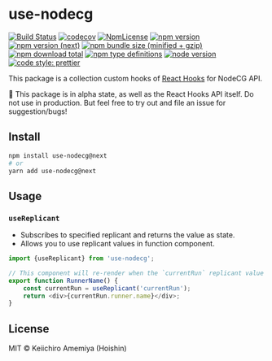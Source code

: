 # use-nodecg

[![Build Status](https://travis-ci.com/Hoishin/use-nodecg.svg?branch=master)](https://travis-ci.com/Hoishin/use-nodecg)
[![codecov](https://codecov.io/gh/Hoishin/use-nodecg/branch/master/graph/badge.svg)](https://codecov.io/gh/Hoishin/use-nodecg)
[![NpmLicense](https://img.shields.io/npm/l/use-nodecg.svg)](https://github.com/Hoishin/use-nodecg/blob/master/LICENSE)
[![npm version](https://img.shields.io/npm/v/use-nodecg.svg)](https://www.npmjs.com/package/use-nodecg)
[![npm version (next)](https://img.shields.io/npm/v/use-nodecg/next.svg)](https://www.npmjs.com/package/use-nodecg)
[![npm bundle size (minified + gzip)](https://img.shields.io/bundlephobia/minzip/use-nodecg.svg)](https://www.npmjs.com/package/use-nodecg)
[![npm download total](https://img.shields.io/npm/dt/use-nodecg.svg)](https://www.npmjs.com/package/use-nodecg)
[![npm type definitions](https://img.shields.io/npm/types/use-nodecg.svg)](https://www.typescriptlang.org/)
[![node version](https://img.shields.io/node/v/use-nodecg.svg)](https://nodejs.org/en/)
[![code style: prettier](https://img.shields.io/badge/code_style-prettier-ff69b4.svg?style=flat-square)](https://github.com/prettier/prettier)

This package is a collection custom hooks of [React Hooks](https://reactjs.org/docs/hooks-intro.html) for NodeCG API.

🚨 This package is in alpha state, as well as the React Hooks API itself. Do not use in production. But feel free to try out and file an issue for suggestion/bugs!

## Install

```sh
npm install use-nodecg@next
# or
yarn add use-nodecg@next
```

## Usage

### `useReplicant`

-   Subscribes to specified replicant and returns the value as state.
-   Allows you to use replicant values in function component.

```ts
import {useReplicant} from 'use-nodecg';

// This component will re-render when the `currentRun` replicant value changes
export function RunnerName() {
	const currentRun = useReplicant('currentRun');
	return <div>{currentRun.runner.name}</div>;
}
```

## License

MIT &copy; Keiichiro Amemiya (Hoishin)
